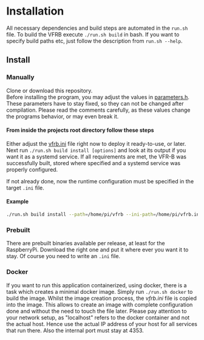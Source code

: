 # Installation

All necessary dependencies and build steps are automated in the `run.sh` file.
To build the VFRB execute `./run.sh build` in bash.
If you want to specify build paths etc, just follow the description from `run.sh --help`.

## Install

### Manually

Clone or download this repository.  
Before installing the program, you may adjust the values in
[parameters.h](https://github.com/Jarthianur/VirtualFlightRadar-Backend/blob/master/src/parameters.h).
These parameters have to stay fixed, so they can not be changed after compilation.
Please read the comments carefully, as these values change the programs behavior, or may even break it.

#### From inside the projects root directory follow these steps

Either adjust the [vfrb.ini](https://github.com/Jarthianur/VirtualFlightRadar-Backend/blob/master/vfrb.ini)
file right now to deploy it ready-to-use, or later.
Next run `./run.sh build install [options]` and look at its output if you want it as a systemd service.
If all requirements are met, the VFR-B was successfully built, stored where specified and a systemd service was properly configured.

If not already done, now the runtime configuration must be specified in the target `.ini` file.

#### Example

```bash
./run.sh build install --path=/home/pi/vfrb --ini-path=/home/pi/vfrb.ini -y
```

### Prebuilt

There are prebuilt binaries available per release, at least for the RaspberryPi.
Download the right one and put it where ever you want it to stay.
Of course you need to write an `.ini` file.

### Docker

If you want to run this application containerized, using docker, there is a task which creates a minimal docker image.
Simply run `./run.sh docker` to build the image. Whilst the image creation process, the *vfrb.ini* file is copied into the image.
This allows to create an image with complete configuration done and without the need to touch the file later.
Please pay attention to your network setup, as "localhost" refers to the docker container and not the actual host.
Hence use the actual IP address of your host for all services that run there. Also the internal port must stay at 4353.
